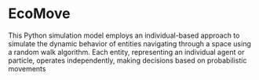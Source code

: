 # EcoMove
This Python simulation model employs an individual-based approach to simulate the dynamic behavior of entities navigating through a space using a random walk algorithm. Each entity, representing an individual agent or particle, operates independently, making decisions based on probabilistic movements
